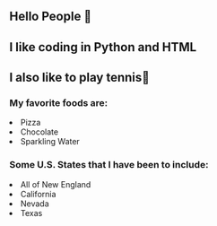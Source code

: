 ## Hello People 👋

<h2>I like coding in Python and HTML</h2>
<h2>I also like to play tennis🎾</h2>
<h3></h3>
<!--Food-->
<h3>My favorite foods are:</h3>
<li>Pizza</li>
<li>Chocolate</li>
<li>Sparkling Water</li>
<!--U.S. States-->
<h3>Some U.S. States that I have been to include:</h3>
<li>All of New England</li>
<li>California</li>
<li>Nevada</li>
<li>Texas</li>
